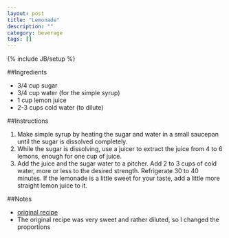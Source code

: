 ```yaml
---
layout: post
title: "Lemonade"
description: ""
category: beverage
tags: []
---
```

{% include JB/setup %}

##Ingredients

* 3/4 cup sugar
* 3/4 cup water (for the simple syrup)
* 1 cup lemon juice
* 2-3 cups cold water (to dilute)

##Instructions

1. Make simple syrup by heating the sugar and water in a small saucepan until the sugar is dissolved completely.
2. While the sugar is dissolving, use a juicer to extract the juice from 4 to 6 lemons, enough for one cup of juice.
3. Add the juice and the sugar water to a pitcher. Add 2 to 3 cups of cold water, more or less to the desired strength. Refrigerate 30 to 40 minutes. If the lemonade is a little sweet for your taste, add a little more straight lemon juice to it.

##Notes

* [original recipe](http://www.simplyrecipes.com/recipes/perfect_lemonade/)
* The original recipe was very sweet and rather diluted, so I changed the proportions

